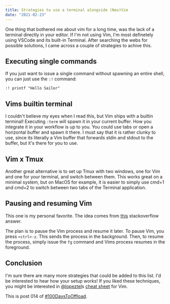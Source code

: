 ```yaml
---
title: Strategies to use a terminal alongside (Neo)Vim
date: "2021-02-23"
---
```


One thing that bothered me about vim for a long time, was the lack of a terminal
directly in your editor. If I'm not using Vim, I'm most definetely using VSCode
and its built-in Terminal. After searching the webs for possible solutions, I
came across a couple of strategies to achive this.

## Executing single commands

If you just want to issue a single command without spawning an entire shell,
you can just use the `:!` command:

```
:! printf "Hello Sailor"
```

## Vims builtin terminal

I couldn't believe my eyes when I read this, but Vim ships with a builtin
terminal! Executing `:term` will spawn it in your current buffer. How you 
integrate it in your workflow is up to you. You could use tabs or open a 
horizontal buffer and spawn it there. I must say that it is rather clunky to
use, since its literally a Vim buffer that forwards stdin and stdout to the
buffer, but it's there for you to use.

## Vim x Tmux

Another great alternative is to set up Tmux with two windows, one for Vim and 
one for your terminal, and switch between them. This works great on a minimal
system, but on MacOS for example, it is easier to simply use cmd+1 and cmd+2 to
switch between two tabs of the Terminal application.

## Pausing and resuming Vim

This one is my personal favorite. The idea comes from
[this](https://stackoverflow.com/a/1258318/9046809) stackoverflow answer.

The plan is to pause the Vim process and resume it later. To pause Vim, you 
press `<ctrl>-z`. This sends the process in the background. Then, to resume the
process, simply issue the `fg` command and Vims process resumes in the 
foreground.

## Conclusion

I'm sure there are many more strategies that could be added to this list. I'd be
interested to hear how your setup works! If you liked these techniques, you 
might be interested in 
[@lopeztel](https://fosstodon.org/web/accounts/211905)s 
[cheat sheet](https://lopeztel.xyz/2021/02/21/my-neovim-cheatsheet/) for Vim.




This is post 014 of [#100DaysToOffload](https://100daystooffload.com/).
